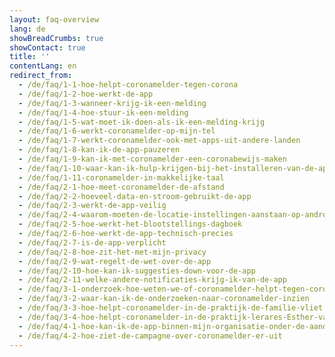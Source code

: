 ```yaml
---
layout: faq-overview
lang: de
showBreadCrumbs: true
showContact: true
title: ''
contentLang: en
redirect_from: 
  - /de/faq/1-1-hoe-helpt-coronamelder-tegen-corona
  - /de/faq/1-2-hoe-werkt-de-app
  - /de/faq/1-3-wanneer-krijg-ik-een-melding
  - /de/faq/1-4-hoe-stuur-ik-een-melding
  - /de/faq/1-5-wat-moet-ik-doen-als-ik-een-melding-krijg
  - /de/faq/1-6-werkt-coronamelder-op-mijn-tel
  - /de/faq/1-7-werkt-coronamelder-ook-met-apps-uit-andere-landen
  - /de/faq/1-8-kan-ik-de-app-pauzeren
  - /de/faq/1-9-kan-ik-met-coronamelder-een-coronabewijs-maken
  - /de/faq/1-10-waar-kan-ik-hulp-krijgen-bij-het-installeren-van-de-app
  - /de/faq/1-11-coronamelder-in-makkelijke-taal
  - /de/faq/2-1-hoe-meet-coronamelder-de-afstand
  - /de/faq/2-2-hoeveel-data-en-stroom-gebruikt-de-app
  - /de/faq/2-3-werkt-de-app-veilig
  - /de/faq/2-4-waarom-moeten-de-locatie-instellingen-aanstaan-op-android
  - /de/faq/2-5-hoe-werkt-het-blootstellings-dagboek
  - /de/faq/2-6-hoe-werkt-de-app-technisch-precies
  - /de/faq/2-7-is-de-app-verplicht
  - /de/faq/2-8-hoe-zit-het-met-mijn-privacy
  - /de/faq/2-9-wat-regelt-de-wet-over-de-app
  - /de/faq/2-10-hoe-kan-ik-suggesties-down-voor-de-app
  - /de/faq/2-11-welke-andere-notificaties-krijg-ik-van-de-app
  - /de/faq/3-1-onderzoek-hoe-weten-we-of-coronamelder-helpt-tegen-corona
  - /de/faq/3-2-waar-kan-ik-de-onderzoeken-naar-coronamelder-inzien
  - /de/faq/3-3-hoe-helpt-coronamelder-in-de-praktijk-de-familie-vliet
  - /de/faq/3-4-hoe-helpt-coronamelder-in-de-praktijk-lerares-Esther-van-Gorkum
  - /de/faq/4-1-hoe-kan-ik-de-app-binnen-mijn-organisatie-onder-de-aandacht-brengen
  - /de/faq/4-2-hoe-ziet-de-campagne-over-coronamelder-er-uit
---
```

